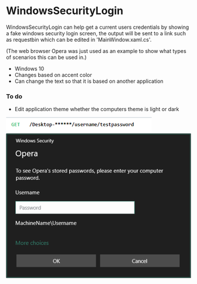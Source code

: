 # WindowsSecurityLogin

WindowsSecurityLogin can help get a current users credentials by showing a fake windows security login screen, the output will be sent to a link such as requestbin which can be edited in 'MainWindow.xaml.cs'.

(The web browser Opera was just used as an example to show what types of scenarios this can be used in.)

* Windows 10
* Changes based on accent color
* Can change the text so that it is based on another application

### To do ###
* Edit application theme whether the computers theme is light or dark

![Example image](https://github.com/Hylaeosaurus/OperaPasswordLock/blob/master/get.png)
![Example image2](https://github.com/Hylaeosaurus/OperaPasswordLock/blob/master/OperaPasswordLock.png)
